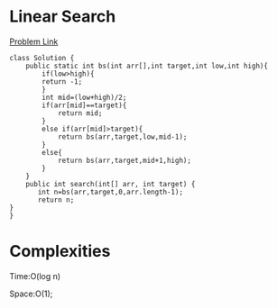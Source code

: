 # Linear Search

[Problem Link](https://leetcode.com/problems/binary-search/)

```
class Solution {
    public static int bs(int arr[],int target,int low,int high){
        if(low>high){
        return -1;
        }
        int mid=(low+high)/2;
        if(arr[mid]==target){
            return mid;
        }
        else if(arr[mid]>target){
            return bs(arr,target,low,mid-1);
        }
        else{
            return bs(arr,target,mid+1,high);
        }
    }
    public int search(int[] arr, int target) {
       int n=bs(arr,target,0,arr.length-1);
       return n;
}
}
```

# Complexities

Time:O(log n)

Space:O(1);
